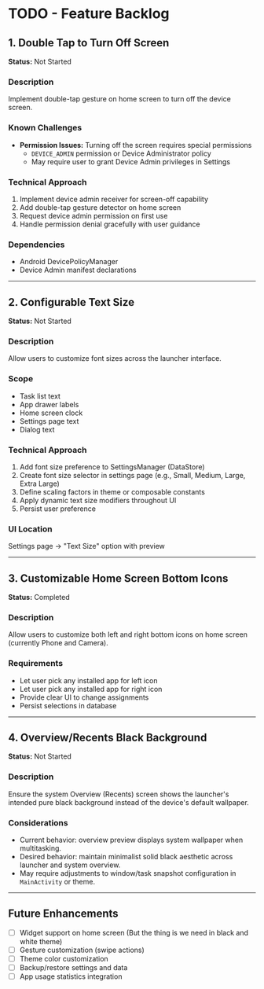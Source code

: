# TODO - Feature Backlog

## 1. Double Tap to Turn Off Screen
**Status:** Not Started

### Description
Implement double-tap gesture on home screen to turn off the device screen.

### Known Challenges
- **Permission Issues:** Turning off the screen requires special permissions
  - `DEVICE_ADMIN` permission or Device Administrator policy
  - May require user to grant Device Admin privileges in Settings

### Technical Approach
1. Implement device admin receiver for screen-off capability
2. Add double-tap gesture detector on home screen
3. Request device admin permission on first use
4. Handle permission denial gracefully with user guidance

### Dependencies
- Android DevicePolicyManager
- Device Admin manifest declarations

---

## 2. Configurable Text Size
**Status:** Not Started

### Description
Allow users to customize font sizes across the launcher interface.

### Scope
- Task list text
- App drawer labels
- Home screen clock
- Settings page text
- Dialog text

### Technical Approach
1. Add font size preference to SettingsManager (DataStore)
2. Create font size selector in settings page (e.g., Small, Medium, Large, Extra Large)
3. Define scaling factors in theme or composable constants
4. Apply dynamic text size modifiers throughout UI
5. Persist user preference

### UI Location
Settings page → "Text Size" option with preview

---

## 3. Customizable Home Screen Bottom Icons
**Status:** Completed

### Description
Allow users to customize both left and right bottom icons on home screen (currently Phone and Camera).

### Requirements
- Let user pick any installed app for left icon
- Let user pick any installed app for right icon
- Provide clear UI to change assignments
- Persist selections in database
---

## 4. Overview/Recents Black Background
**Status:** Not Started

### Description
Ensure the system Overview (Recents) screen shows the launcher's intended pure black background instead of the device's default wallpaper.

### Considerations
- Current behavior: overview preview displays system wallpaper when multitasking.
- Desired behavior: maintain minimalist solid black aesthetic across launcher and system overview.
- May require adjustments to window/task snapshot configuration in `MainActivity` or theme.


---

## Future Enhancements
- [ ] Widget support on home screen (But the thing is we need in black and white theme)
- [ ] Gesture customization (swipe actions)
- [ ] Theme color customization
- [ ] Backup/restore settings and data
- [ ] App usage statistics integration
